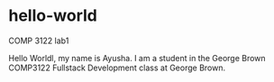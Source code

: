 # hello-world
COMP 3122 lab1


Hello Worldl, my name is Ayusha. 
I am a student in the George Brown COMP3122 Fullstack Development class at George Brown. 
